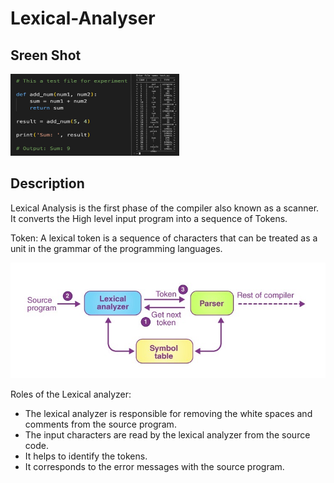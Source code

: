 <h1 id="lexical-analyser">Lexical-Analyser</h1>
<h2 id="sreen-shot">Sreen Shot</h2>
<p><img src="src/screen.jpeg" alt="screen shot" width="270" height="131"></p>
<h2 id="description">Description</h2>
<p>Lexical Analysis is the first phase of the compiler also known as a scanner. It converts the High level input program into a sequence of Tokens.</p>
<p>Token: A lexical token is a sequence of characters that can be treated as a unit in the grammar of the programming languages. </p>
<p><img src="src/lexical-analysis.jpg" alt="lexical analysis"></p>
<p>Roles of the Lexical analyzer:</p>
<ul>
<li>The lexical analyzer is responsible for removing the white spaces and comments from the source program.</li>
<li>The input characters are read by the lexical analyzer from the source code.</li>
<li>It helps to identify the tokens.</li>
<li>It corresponds to the error messages with the source program.</li>
</ul>
